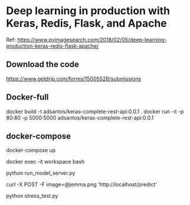# Deep learning in production with Keras, Redis, Flask, and Apache
Ref: <https://www.pyimagesearch.com/2018/02/05/deep-learning-production-keras-redis-flask-apache/>

## Download the code
<https://www.getdrip.com/forms/15005528/submissions>

## Docker-full
docker build -t adsantos/keras-complete-rest-api:0.0.1 .
docker run -it -p 80:80 -p 5000:5000 adsantos/keras-complete-rest-api:0.0.1

## docker-compose
docker-compose up

docker exec -it workspace bash

python run_model_server.py

curl -X POST -F image=@jemma.png 'http://localhost/predict'

python stress_test.py